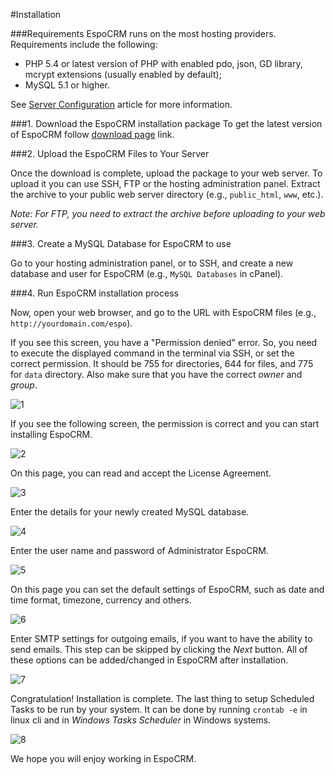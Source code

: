 #Installation

###Requirements
EspoCRM runs on the most hosting providers. Requirements include the following:

* PHP 5.4 or latest version of PHP with enabled pdo, json, GD library, mcrypt extensions (usually enabled by default);
* MySQL 5.1 or higher.

See [Server Configuration](server-configuration.md) article for more information.

###1. Download the EspoCRM installation package
To get the latest version of EspoCRM follow [download page](http://www.espocrm.com/download/) link.

###2. Upload the EspoCRM Files to Your Server

Once the download is complete, upload the package to your web server. 
To upload it you can use SSH, FTP or the hosting administration panel.
Extract the archive to your public web server directory (e.g., `public_html`, `www`, etc.).

_Note: For FTP, you need to extract the archive before uploading to your web server._

###3. Create a MySQL Database for EspoCRM to use

Go to your hosting administration panel, or to SSH, and create a new database and user for EspoCRM (e.g., `MySQL Databases` in cPanel).

###4. Run EspoCRM installation process

Now, open your web browser, and go to the URL with EspoCRM files (e.g., `http://yourdomain.com/espo`).

If you see this screen, you have a "Permission denied" error. 
So, you need to execute the displayed command in the terminal via SSH, or set the correct permission. 
It should be 755 for directories, 644 for files, and 775 for `data` directory. 
Also make sure that you have the correct _owner_ and _group_.

![1](../_static/images/administration/installation/1.png)

If you see the following screen, the permission is correct and you can start installing EspoCRM.

![2](../_static/images/administration/installation/2.png)

On this page, you can read and accept the License Agreement.

![3](../_static/images/administration/installation/3.png)

Enter the details for your newly created MySQL database.

![4](../_static/images/administration/installation/4.png)

Enter the user name and password of Administrator EspoCRM.

![5](../_static/images/administration/installation/5.png)

On this page you can set the default settings of EspoCRM, such as date and time format, timezone, currency and others.

![6](../_static/images/administration/installation/6.png)

Enter SMTP settings for outgoing emails, if you want to have the ability to send emails. 
This step can be skipped by clicking the _Next_ button. 
All of these options can be added/changed in EspoCRM after installation.

![7](../_static/images/administration/installation/7.png)

Congratulation! Installation is complete. 
The last thing to setup Scheduled Tasks to be run by your system. It can be done by running `crontab -e` in linux cli and in _Windows Tasks Scheduler_ in Windows systems.

![8](../_static/images/administration/installation/8.png)

We hope you will enjoy working in EspoCRM.








